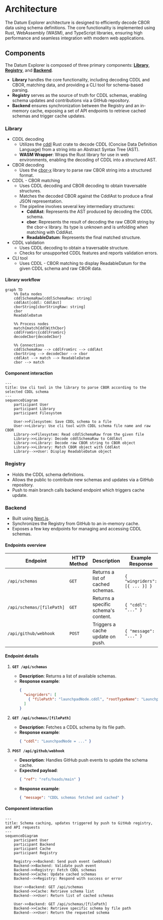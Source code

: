 # Architecture

The Datum Explorer architecture is designed to efficiently decode CBOR data using schema definitions.
The core functionality is implemented using Rust, WebAssembly (WASM), and TypeScript libraries,
ensuring high performance and seamless integration with modern web applications.

## Components

The Datum Explorer is composed of three primary components: **[Library](#Library)**, **[Registry](#Registry)**, and **[Backend](#Backend)**.

- **Library** handles the core functionality, including decoding CDDL and CBOR, matching data, and providing a CLI tool for schema-based parsing.
- **Registry** serves as the source of truth for CDDL schemas, enabling schema updates and contributions via a GitHub repository.
- **Backend** ensures synchronization between the Registry and an in-memory cache, exposing a set of API endpoints to retrieve cached schemas and trigger cache updates.

### Library

- CDDL decoding
  - Utilizes the [cddl](https://github.com/anweiss/cddl/) Rust crate to decode CDDL (Concise Data Definition Language) from a string into an Abstract Syntax Tree (AST).
  - **WASM Wrapper**: Wraps the Rust library for use in web environments, enabling the decoding of CDDL into a structured AST.
- CBOR decoding
    - Uses the [cbor-x](https://github.com/kriszyp/cbor-x) library to parse raw CBOR string into a structured format.
- CDDL - CBOR matching
  - Uses CDDL decoding and CBOR decoding to obtain traversable structures.
  - Matches the decoded CBOR against the CddlAst to produce a final JSON representation.
  - The pipeline involves several key intermediary structures:
      - **CddlAst**: Represents the AST produced by decoding the CDDL schema.
      - **cbor**: Represents the result of decoding the raw CBOR string by the cbor-x library. Its type is unknown and is unfolding when matching with CddlAst.
      - **ReadableDatum**: Represents the final matched structure.
- CDDL validation
  - Uses CDDL decoding to obtain a traversable structure.
  - Checks for unsupported CDDL features and reports validation errors.
- CLI tool
  - Uses CDDL - CBOR matching to display ReadableDatum for the given CDDL schema and raw CBOR data.

#### Library workflow

```mermaid
graph TD
    %% Data nodes
    cddlSchemaRaw[cddlSchemaRaw: string]
    cddlAst[cddl: CddlAst]
    cborString[cborStringRaw: string]
    cbor
    ReadableDatum
    
    %% Process nodes
    match{matchCddlWithCbor}
    cddlFromSrc{cddlFromSrc}
    decodeCbor{decodeCbor}
    
    %% Connections
    cddlSchemaRaw --> cddlFromSrc --> cddlAst
    cborString --> decodeCbor --> cbor
    cddlAst --> match --> ReadableDatum
    cbor --> match
```

#### Component interaction

```mermaid
---
title: Use cli tool in the library to parse CBOR according to the selected CDDL schema
---
sequenceDiagram
    participant User
    participant Library
    participant Filesystem

    User->>Filesystem: Save CDDL schema to a file
    User->>Library: Use cli tool with CDDL schema file name and raw CBOR
    Library->>Filesystem: Read cddlSchemaRaw from the given file
    Library->>Library: Decode cddlSchemaRaw to CddlAst
    Library->>Library: Decode raw CBOR string to CBOR object
    Library->>Library: Match CBOR object with CddlAst
    Library-->>User: Display ReadableDatum object
```

### Registry

- Holds the CDDL schema definitions.
- Allows the public to contribute new schemas and updates via a GitHub repository.
- Push to main branch calls backend endpoint which triggers cache update.

### Backend

- Built using [Next.js](https://nextjs.org/).
- Synchronizes the Registry from GitHub to an in-memory cache.
- Exposes a few key endpoints for managing and accessing CDDL schemas.

#### Endpoints overview

| Endpoint                  | HTTP Method | Description                           | Example Response              |
|---------------------------|-------------|---------------------------------------|-------------------------------|
| `/api/schemas`            | `GET`       | Returns a list of cached schemas.     | `{ "wingriders": [{ ... }] }` |
| `/api/schemas/[filePath]` | `GET`       | Returns a specific schema's content. | `{ "cddl": "..." }`           |
| `/api/github/webhook`     | `POST`      | Triggers a cache update on push.     | `{ "message": "..." }`        |

#### Endpoint details

1. **`GET /api/schemas`**
    - **Description**: Returns a list of available schemas.
    - **Response example**:
      ```json
      {
        "wingriders": [
          { "filePath": "launchpadNode.cddl", "rootTypeName": "LaunchpadNode" }
        ]
      }
      ```

2. **`GET /api/schemas/[filePath]`**
    - **Description**: Fetches a CDDL schema by its file path.
    - **Response example**:
      ```json
      { "cddl": "LaunchpadNode = ..." }
      ```

3. **`POST /api/github/webhook`**
    - **Description**: Handles GitHub push events to update the schema cache.
    - **Expected payload**:
      ```json
      { "ref": "refs/heads/main" }
      ```
    - **Response example**:
      ```json
      { "message": "CDDL schemas fetched and cached" }
      ```

#### Component interaction

```mermaid
---
title: Schema caching, updates triggered by push to GitHub registry, and API requests
---
sequenceDiagram
    participant User
    participant Backend
    participant Cache
    participant Registry

    Registry->>Backend: Send push event (webhook)
    Backend->>Backend: Validate push event
    Backend->>Registry: Fetch CDDL schemas
    Backend->>Cache: Update cached schemas
    Backend-->>Registry: Respond with success or error
    
    User->>Backend: GET /api/schemas
    Backend->>Cache: Retrieve schema list
    Backend-->>User: Return list of cached schemas

    User->>Backend: GET /api/schemas/[filePath]
    Backend->>Cache: Retrieve specific schema by file path
    Backend-->>User: Return the requested schema
```

